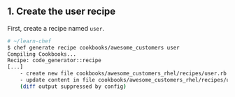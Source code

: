 ## 1. Create the user recipe

First, create a recipe named `user`.

```bash
# ~/learn-chef
$ chef generate recipe cookbooks/awesome_customers user
Compiling Cookbooks...
Recipe: code_generator::recipe
[...]
    - create new file cookbooks/awesome_customers_rhel/recipes/user.rb
    - update content in file cookbooks/awesome_customers_rhel/recipes/user.rb from none to 8602b0
    (diff output suppressed by config)
```

